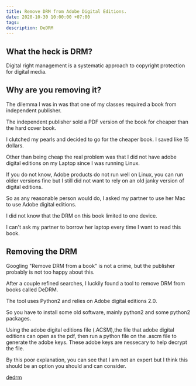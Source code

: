 ```yaml
---
title: Remove DRM from Adobe Digital Editions.
date: 2020-10-30 10:00:00 +07:00
tags:
description: DeDRM
---
```


## What the heck is DRM?

Digital right management is a systematic approach to copyright protection for digital media.

## Why are you removing it?

The dilemma I was in was that one of my classes required a book from independent publisher.

The independent publisher sold a PDF version of the book for cheaper than the hard cover book.

I clutched my pearls and decided to go for the cheaper book. I saved like 15 dollars.

Other than being cheap the real problem was that I did not have adobe digital editions on my Laptop since I was running Linux. 

If you do not know, Adobe products do not run well on Linux, you can run older versions fine but I still did not want to rely on an old janky version of digital editions.

So as any reasonable person would do, I asked my partner to use her Mac to use Adobe digital editions.

I did not know that the DRM on this book limited to one device.

I can't ask my partner to borrow her laptop every time I want to read this book.

## Removing the DRM

Googling "Remove DRM from a book" is not a crime, but the publisher probably is not too happy about this.

After a couple refined searches, I luckily found a tool to remove DRM from books called DeDRM.

The tool uses Python2 and relies on Adobe digital editions 2.0.

So you have to install some old software, mainly python2 and some python2 packages.

Using the adobe digital editions file (.ACSM),the file that adobe digital editions can open as the pdf, then run a python file on the .ascm file to generate the adobe keys. These adobe keys are nessecary to help decrypt the file.

By this poor explanation, you can see that I am not an expert but I think this should be an option you should and can consider.

[dedrm](https://github.com/apprenticeharper/DeDRM_tools)